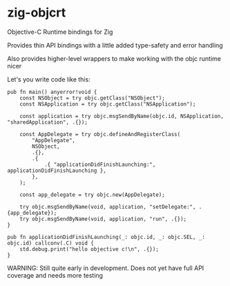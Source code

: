 # zig-objcrt

Objective-C Runtime bindings for Zig 

Provides thin API bindings with a little added type-safety and error handling

Also provides higher-level wrappers to make working with the objc runtime nicer

Let's you write code like this:

```zig
pub fn main() anyerror!void {
    const NSObject = try objc.getClass("NSObject");
    const NSApplication = try objc.getClass("NSApplication");

    const application = try objc.msgSendByName(objc.id, NSApplication, "sharedApplication", .{});

    const AppDelegate = try objc.defineAndRegisterClass(
        "AppDelegate",
        NSObject,
        .{},
        .{
            .{ "applicationDidFinishLaunching:", applicationDidFinishLaunching },
        },
    );

    const app_delegate = try objc.new(AppDelegate);

    try objc.msgSendByName(void, application, "setDelegate:", .{app_delegate});
    try objc.msgSendByName(void, application, "run", .{});
}

pub fn applicationDidFinishLaunching(_: objc.id, _: objc.SEL, _: objc.id) callconv(.C) void {
    std.debug.print("hello objective c!\n", .{});
}
```

WARNING: Still quite early in development. Does not yet have full API coverage and needs more testing
